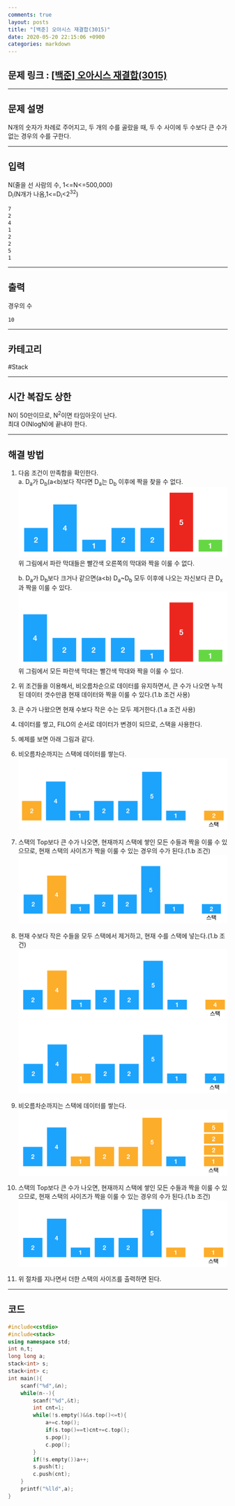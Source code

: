 ```yaml
---
comments: true 
layout: posts 
title: "[백준] 오아시스 재결합(3015)"
date: 2020-05-20 22:15:06 +0900
categories: markdown
---
```

## 문제 링크 : [[백준] 오아시스 재결합(3015)](https://www.acmicpc.net/problem/3015)  
---  

## 문제 설명  
N개의 숫자가 차례로 주어지고, 두 개의 수를 골랐을 때, 두 수 사이에 두 수보다 큰 수가 없는 경우의 수를 구한다.

---

## 입력  
N(줄을 선 사람의 수, 1<=N<=500,000)  
D<sub>i</sub>(N개가 나옴,1<=D<sub>i</sub><2<sup>32</sup>\)

```
7
2
4
1
2
2
5
1
```

---

## 출력

경우의 수

```
10
```

---

## 카테고리  
#Stack

---

## 시간 복잡도 상한  

N이 50만이므로, N<sup>2</sup>이면 타임아웃이 난다.  
최대 O(NlogN)에 끝내야 한다.

---

## 해결 방법

1.	다음 조건이 만족함을 확인한다.  
	a. D<sub>a</sub>가 D<sub>b</sub>(a<b)보다 작다면 D<sub>a</sub>는 D<sub>b</sub> 이후에 짝을 찾을 수 없다.  
	![사진](/assets/img/3015/1.png)  
	 위 그림에서 파란 막대들은 빨간색 오른쪽의 막대와 짝을 이룰 수 없다.

	b. D<sub>a</sub>가 D<sub>b</sub>보다 크거나 같으면(a<b) D<sub>a</sub>~D<sub>b</sub> 모두 이후에 나오는 자신보다 큰 D<sub>x</sub>과 짝을 이룰 수 있다. ![사진](/assets/img/3015/2.png)  
	위 그림에서 모든 파란색 막대는 빨간색 막대와 짝을 이룰 수 있다.

2.	위 조건들을 이용해서, 비오름차순으로 데이터를 유지하면서, 큰 수가 나오면 누적된 데이터 갯수만큼 현재 데이터와 짝을 이룰 수 있다.(1.b 조건 사용)

3.	큰 수가 나왔으면 현재 수보다 작은 수는 모두 제거한다.(1.a 조건 사용)

4.	데이터를 쌓고, FILO의 순서로 데이터가 변경이 되므로, 스택을 사용한다.

5.	예제를 보면 아래 그림과 같다.

6.	비오름차순까지는 스택에 데이터를 쌓는다.  
	![사진](/assets/img/3015/3.png)

7.	스택의 Top보다 큰 수가 나오면, 현재까지 스택에 쌓인 모든 수들과 짝을 이룰 수 있으므로, 현재 스택의 사이즈가 짝을 이룰 수 있는 경우의 수가 된다.(1.b 조건) ![사진](/assets/img/3015/4.png)

8.	현재 수보다 작은 수들을 모두 스택에서 제거하고, 현재 수를 스택에 넣는다.(1.b 조건) ![사진](/assets/img/3015/5.png)  
	![사진](/assets/img/3015/6.png)

9.	비오름차순까지는 스택에 데이터를 쌓는다.  
	![사진](/assets/img/3015/7.png)

10.	스택의 Top보다 큰 수가 나오면, 현재까지 스택에 쌓인 모든 수들과 짝을 이룰 수 있으므로, 현재 스택의 사이즈가 짝을 이룰 수 있는 경우의 수가 된다.(1.b 조건) ![사진](/assets/img/3015/8.png)

11.	위 절차를 지나면서 더한 스택의 사이즈를 출력하면 된다.

---  

## 코드  

```cpp
#include<cstdio>
#include<stack>
using namespace std;
int n,t;
long long a;
stack<int> s;
stack<int> c;
int main(){
	scanf("%d",&n);
	while(n--){
		scanf("%d",&t);
		int cnt=1;
		while(!s.empty()&&s.top()<=t){
			a+=c.top();
			if(s.top()==t)cnt+=c.top();
			s.pop();
			c.pop();
		}
		if(!s.empty())a++;
		s.push(t);
		c.push(cnt);
	}
	printf("%lld",a);
}
```
